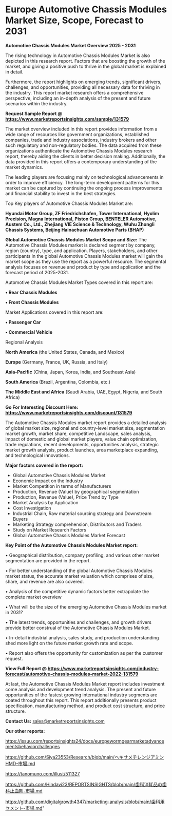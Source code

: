# Europe Automotive Chassis Modules Market Size, Scope, Forecast to 2031

<Strong> Automotive Chassis Modules Market Overview 2025 - 2031</strong>

The rising technology in Automotive Chassis Modules Market is also depicted in this research report. Factors that are boosting the growth of the market, and giving a positive push to thrive in the global market is explained in detail.

Furthermore, the report highlights on emerging trends, significant drivers, challenges, and opportunities, providing all necessary data for thriving in the industry. This report market research offers a comprehensive perspective, including an in-depth analysis of the present and future scenarios within the industry.

<strong>Request Sample Report @ <a href=https://www.marketreportsinsights.com/sample/131579>https://www.marketreportsinsights.com/sample/131579</a></strong>

The market overview included in this report provides information from a wide range of resources like government organizations, established companies, trade and industry associations, industry brokers and other such regulatory and non-regulatory bodies. The data acquired from these organizations authenticate the Automotive Chassis Modules research report, thereby aiding the clients in better decision making. Additionally, the data provided in this report offers a contemporary understanding of the market dynamics.

The leading players are focusing mainly on technological advancements in order to improve efficiency. The long-term development patterns for this market can be captured by continuing the ongoing process improvements and financial stability to invest in the best strategies.

Top Key players of Automotive Chassis Modules Market are:

<strong>Hyundai Motor Group, ZF Friedrichshafen, Tower International, Hyolim Precision, Magna International, Piston Group, BENTELER Automotive, Austem Co., Ltd., Zhejiang VIE Science & Technology, Wuhu Zhongli Chassis Systems, Beijing Hainachuan Automotive Parts (BHAP)</strong>

<strong><b>Global Automotive Chassis Modules Market Scope and Size:</b></strong>
The Automotive Chassis Modules market is declared segment by company, region (country), type, and application. Players, stakeholders, and other participants in the global Automotive Chassis Modules market will gain the market scope as they use the report as a powerful resource. The segmental analysis focuses on revenue and product by type and application and the forecast period of 2025-2031.

Automotive Chassis Modules Market Types covered in this report are:

<strong>• Rear Chassis Modules

• Front Chassis Modules</strong>

Market Applications covered in this report are:

<strong>• Passenger Car

• Commercial Vehicle</strong> 

Regional Analysis

<strong>North America</strong> (the United States, Canada, and Mexico)

<strong>Europe</strong> (Germany, France, UK, Russia, and Italy)

<strong>Asia-Pacific</strong> (China, Japan, Korea, India, and Southeast Asia)

<strong>South America</strong> (Brazil, Argentina, Colombia, etc.)

<strong>The Middle East and Africa</strong> (Saudi Arabia, UAE, Egypt, Nigeria, and South Africa)

<strong>Go For Interesting Discount Here: <a href=https://www.marketreportsinsights.com/discount/131579>https://www.marketreportsinsights.com/discount/131579</a></strong>

The Automotive Chassis Modules market report provides a detailed analysis of global market size, regional and country-level market size, segmentation market growth, market share, competitive Landscape, sales analysis, impact of domestic and global market players, value chain optimization, trade regulations, recent developments, opportunities analysis, strategic market growth analysis, product launches, area marketplace expanding, and technological innovations.

<strong><b>Major factors covered in the report:</b></strong>
<ul>
  <li>Global Automotive Chassis Modules Market </li>
  <li>Economic Impact on the Industry</li>
  <li>Market Competition in terms of Manufacturers</li>
  <li>Production, Revenue (Value) by geographical segmentation</li>
  <li>Production, Revenue (Value), Price Trend by Type</li>
  <li>Market Analysis by Application</li>
  <li>Cost Investigation</li>
  <li>Industrial Chain, Raw material sourcing strategy and Downstream Buyers</li>
  <li>Marketing Strategy comprehension, Distributors and Traders</li>
  <li>Study on Market Research Factors</li>
  <li>Global Automotive Chassis Modules Market Forecast</li>
</ul>

<strong><b>Key Point of the Automotive Chassis Modules Market report:</b></strong>

• Geographical distribution, company profiling, and various other market segmentation are provided in the report.

• For better understanding of the global Automotive Chassis Modules market status, the accurate market valuation which comprises of size, share, and revenue are also covered.

• Analysis of the competitive dynamic factors better extrapolate the complete market overview

• What will be the size of the emerging Automotive Chassis Modules market in 2031?

• The latest trends, opportunities and challenges, and growth drivers provide better construal of the Automotive Chassis Modules Market.

• In-detail industrial analysis, sales study, and production understanding shed more light on the future market growth rate and scope.

• Report also offers the opportunity for customization as per the customer request.

<strong><b>View Full Report @ <a href=https://www.marketreportsinsights.com/industry-forecast/automotive-chassis-modules-market-2022-131579>https://www.marketreportsinsights.com/industry-forecast/automotive-chassis-modules-market-2022-131579</a></b></strong>


At last, the Automotive Chassis Modules Market report includes investment come analysis and development trend analysis. The present and future opportunities of the fastest growing international industry segments are coated throughout this report. This report additionally presents product specification, manufacturing method, and product cost structure, and price structure.

<strong>Contact Us:</strong>
sales@marketreportsinsights.com

<strong>Our other reports:</strong>

<a href=https://issuu.com/reportsinsights24/docs/europewormgearmarketadvancementsbehaviorchallenges>https://issuu.com/reportsinsights24/docs/europewormgearmarketadvancementsbehaviorchallenges</a>

<a href=https://github.com/Siya23553/Research/blob/main/ヘキサメチレンジアミンHMD-市場.md>https://github.com/Siya23553/Research/blob/main/ヘキサメチレンジアミンHMD-市場.md</a>

<a href=https://tanomuno.com/illust/511327>https://tanomuno.com/illust/511327</a>

<a href=https://github.com/Hindavi23/REPORTSINSIGHTS/blob/main/歯科消耗品の歯科止血剤-市場.md>https://github.com/Hindavi23/REPORTSINSIGHTS/blob/main/歯科消耗品の歯科止血剤-市場.md</a>

<a href=https://github.com/digitalgrowth4347/marketing-analysis/blob/main/歯科用セメント-市場.md>https://github.com/digitalgrowth4347/marketing-analysis/blob/main/歯科用セメント-市場.md</a>"
